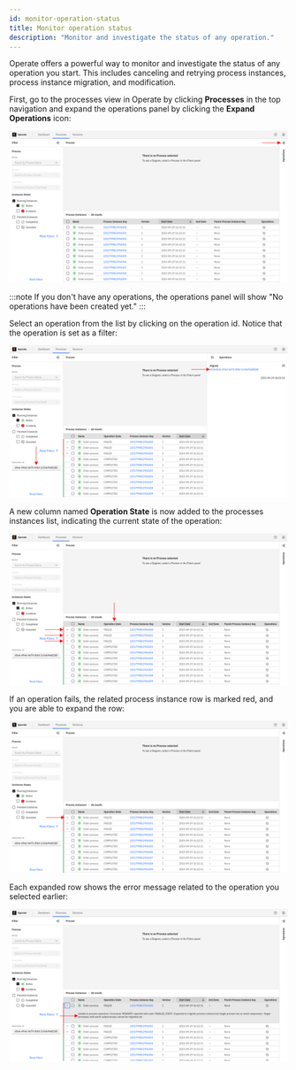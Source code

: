 ```yaml
---
id: monitor-operation-status
title: Monitor operation status
description: "Monitor and investigate the status of any operation."
---
```


Operate offers a powerful way to monitor and investigate the status of any operation you start. This includes canceling and retrying process instances, process instance migration, and modification.

First, go to the processes view in Operate by clicking **Processes** in the top navigation and expand the operations panel by clicking the **Expand Operations** icon:

![operate-view-process-filters](./img/monitor-operation-state/operations-panel.png)

:::note
If you don't have any operations, the operations panel will show "No operations have been created yet."
:::

Select an operation from the list by clicking on the operation id. Notice that the operation is set as a filter:

![operate-view-process-filters](./img/monitor-operation-state/expanded-operations-panel.png)

A new column named **Operation State** is now added to the processes instances list, indicating the current state of the operation:

![operate-view-process-filters](./img/monitor-operation-state/operation-state-row.png)

If an operation fails, the related process instance row is marked red, and you are able to expand the row:

![operate-view-process-filters](./img/monitor-operation-state/expand-row-button.png)

Each expanded row shows the error message related to the operation you selected earlier:

![operate-view-process-filters](./img/monitor-operation-state/expanded-instances-row.png)
